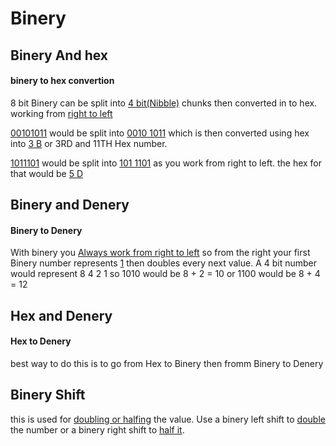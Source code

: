 # Binery

## Binery And hex

#### binery to hex convertion

8 bit Binery can be split into <ins>4 bit(Nibble)</ins> chunks then converted in to hex. working from <ins>right to left</ins>

<ins>00101011</ins> would be split into <ins>0010 1011</ins> which is then converted using hex into <ins>3 B</ins> or 3RD and 11TH Hex number.

<ins>1011101</ins> would be split into <ins>101 1101</ins> as you work from right to left. the hex for that would be <ins>5 D</ins>

## Binery and Denery

#### Binery to Denery

With binery you <ins>Always work from right to left</ins> so from the right your first Binery number represents <ins>1</ins> then doubles every next value. A 4 bit number would represent 8 4 2 1 so 1010 would be 8 + 2 = 10 or 1100 would be 8 + 4 = 12

## Hex and Denery

#### Hex to Denery

best way to do this is to go from Hex to Binery then fromm Binery to Denery

## Binery Shift

this is used for <ins>doubling or halfing</ins> the value. Use a binery left shift to <ins>double</ins> the number or a binery right shift to <ins>half it</ins>.

